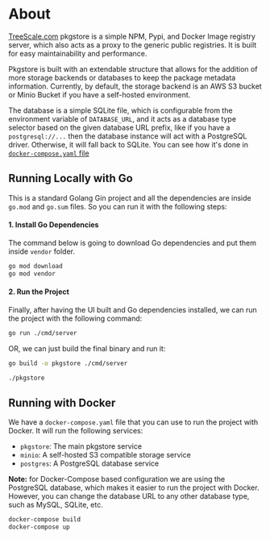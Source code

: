 # About

[TreeScale.com](http://treescale.com) pkgstore is a simple NPM, Pypi, and Docker Image registry server, which also acts as a proxy to the generic public registries. It is built for easy maintainability and performance.

Pkgstore is built with an extendable structure that allows for the addition of more storage backends or databases to keep the package metadata information. Currently, by default, the storage backend is an AWS S3 bucket or Minio Bucket if you have a self-hosted environment.

The database is a simple SQLite file, which is configurable from the environment variable of `DATABASE_URL`, and it acts as a database type selector based on the given database URL prefix, like if you have a `postgresql://...` then the database instance will act with a PostgreSQL driver. Otherwise, it will fall back to SQLite.
You can see how it's done in [`docker-compose.yaml` file](https://github.com/treescale/pkgstore/blob/main/docker-compose.yaml#L10-L10)

## Running Locally with Go

This is a standard Golang Gin project and all the dependencies are inside `go.mod` and `go.sum` files. So you can run it with the following steps:

#### 1. Install Go Dependencies

The command below is going to download Go dependencies and put them inside `vendor` folder.

```bash
go mod download
go mod vendor
```

#### 2. Run the Project

Finally, after having the UI built and Go dependencies installed, we can run the project with the following command:

```bash
go run ./cmd/server
```

OR, we can just build the final binary and run it:

```bash
go build -o pkgstore ./cmd/server

./pkgstore
```

## Running with Docker

We have a `docker-compose.yaml` file that you can use to run the project with Docker. It will run the following services:

- `pkgstore`: The main pkgstore service
- `minio`: A self-hosted S3 compatible storage service
- `postgres`: A PostgreSQL database service

**Note:** for Docker-Compose based configuration we are using the PostgreSQL database, which makes it easier to run the project with Docker. However, you can change the database URL to any other database type, such as MySQL, SQLite, etc.

```bash
docker-compose build
docker-compose up
```
